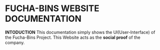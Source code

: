 # FUCHA-BINS WEBSITE DOCUMENTATION
  **INTODUCTION**
This documentation simply shows the UI(User-Interface) of the Fucha-Bins Project. 
This Website acts as the **social proof** of the company.
 
